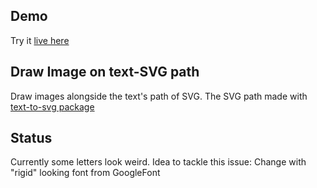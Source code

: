 
## Demo

Try it [live here](https://image-to-text-path.vercel.app/api)

## Draw Image on text-SVG path

Draw images alongside the text's path of SVG.
The SVG path made with [text-to-svg package](https://www.npmjs.com/package/text-to-svg)

## Status

Currently some letters look weird. Idea to tackle this issue: Change with "rigid" looking font from GoogleFont

